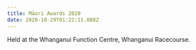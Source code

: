 ```yaml
---
title: Māori Awards 2020
date: 2020-10-29T01:22:11.088Z
---
```

Held at the Whanganui Function Centre, Whanganui Racecourse.